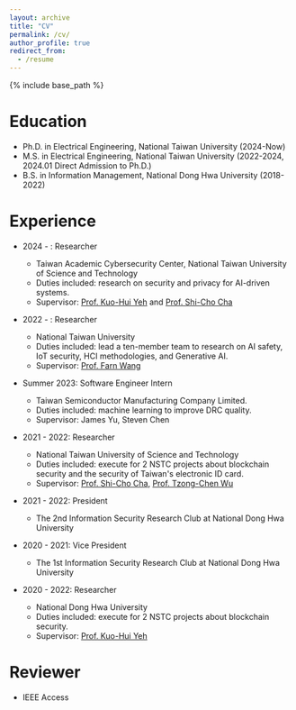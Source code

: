 ```yaml
---
layout: archive
title: "CV"
permalink: /cv/
author_profile: true
redirect_from:
  - /resume
---
```


{% include base_path %}

Education
======
* Ph.D. in Electrical Engineering, National Taiwan University (2024-Now)
* M.S. in Electrical Engineering, National Taiwan University (2022-2024, 2024.01 Direct Admission to Ph.D.)
* B.S. in Information Management, National Dong Hwa University (2018-2022)

Experience
======
<!-- * 2025 - : Researcher
  * Acadmia Sinica, Taiwan
  * Duties included: research on natural language processing, and computational linguistics.
  * Supervisor: [Prof. Lun-Wei Ku](https://homepage.iis.sinica.edu.tw/pages/lwku/vita_en.html) -->

* 2024 - : Researcher
  * Taiwan Academic Cybersecurity Center, National Taiwan University of Science and Technology
  * Duties included: research on security and privacy for AI-driven systems.
  * Supervisor: [Prof. Kuo-Hui Yeh](https://scholar.google.com.tw/citations?user=nLG4OMAAAAAJ&hl=zh-TW) and [Prof. Shi-Cho Cha](https://www.cs.ntust.edu.tw/p/405-1102-106269,c10961.php?Lang=en)

* 2022 - : Researcher
  * National Taiwan University
  * Duties included: lead a ten-member team to research on AI safety, IoT security, HCI methodologies, and Generative AI.
  * Supervisor: [Prof. Farn Wang](https://cc.ee.ntu.edu.tw/~farn/)

* Summer 2023: Software Engineer Intern
  * Taiwan Semiconductor Manufacturing Company Limited.
  * Duties included: machine learning to improve DRC quality.
  * Supervisor: James Yu, Steven Chen

* 2021 - 2022: Researcher
  * National Taiwan University of Science and Technology
  * Duties included: execute for 2 NSTC projects about blockchain security and the security of Taiwan's electronic ID card.
  * Supervisor: [Prof. Shi-Cho Cha](https://www.cs.ntust.edu.tw/p/405-1102-106269,c10961.php?Lang=en), [Prof. Tzong-Chen Wu](https://www.cs.ntust.edu.tw/p/405-1102-104683,c10827.php?Lang=en)

* 2021 - 2022: President 
  * The 2nd Information Security Research Club at National Dong Hwa University

* 2020 - 2021: Vice President 
  * The 1st Information Security Research Club at National Dong Hwa University

* 2020 - 2022: Researcher
  * National Dong Hwa University
  * Duties included: execute for 2 NSTC projects about blockchain security.
  * Supervisor: [Prof. Kuo-Hui Yeh](https://scholar.google.com.tw/citations?user=nLG4OMAAAAAJ&hl=zh-TW)


Reviewer
======
* IEEE Access
<!-- * Journal of Information Security and Applications, ELSEVIER -->
